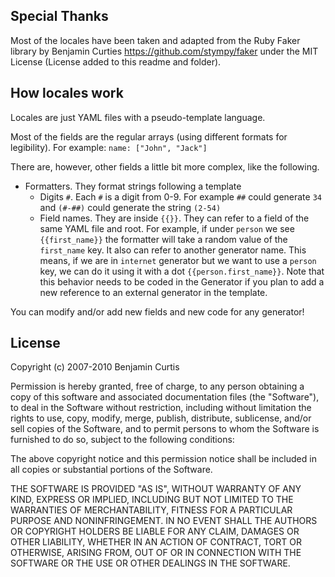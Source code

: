 ## Special Thanks

Most of the locales have been taken and adapted from the Ruby Faker library by Benjamin Curties
https://github.com/stympy/faker under the MIT License (License added to this readme and folder).

## How locales work
Locales are just YAML files with a pseudo-template language.

Most of the fields are the regular arrays (using different formats for legibility). 
For example: 
`name: ["John", "Jack"]` 

There are, however, other fields a little bit more complex, like the following.
* Formatters. They format strings following a template
    * Digits `#`. Each `#` is a digit from 0-9. For example `##` could generate `34` and `(#-##)` could generate
    the string `(2-54)`
    * Field names. They are inside `{{}}`. They can refer to a field of the same YAML file
    and root. For example, if under `person` we see `{{first_name}}` the formatter will take a
    random value of the `first_name` key.
    It also can refer to another generator name. This means, if we are in `internet` generator
    but we want to use a `person` key, we can do it using it with a dot `{{person.first_name}}`. 
    Note that this behavior needs to be coded in the Generator if you plan to add a new reference to an
    external generator in the template.

You can modify and/or add new fields and new code for any generator!

## License

Copyright (c) 2007-2010 Benjamin Curtis

Permission is hereby granted, free of charge, to any person obtaining
a copy of this software and associated documentation files (the
"Software"), to deal in the Software without restriction, including
without limitation the rights to use, copy, modify, merge, publish,
distribute, sublicense, and/or sell copies of the Software, and to
permit persons to whom the Software is furnished to do so, subject to
the following conditions:

The above copyright notice and this permission notice shall be
included in all copies or substantial portions of the Software.

THE SOFTWARE IS PROVIDED "AS IS", WITHOUT WARRANTY OF ANY KIND,
EXPRESS OR IMPLIED, INCLUDING BUT NOT LIMITED TO THE WARRANTIES OF
MERCHANTABILITY, FITNESS FOR A PARTICULAR PURPOSE AND
NONINFRINGEMENT. IN NO EVENT SHALL THE AUTHORS OR COPYRIGHT HOLDERS BE
LIABLE FOR ANY CLAIM, DAMAGES OR OTHER LIABILITY, WHETHER IN AN ACTION
OF CONTRACT, TORT OR OTHERWISE, ARISING FROM, OUT OF OR IN CONNECTION
WITH THE SOFTWARE OR THE USE OR OTHER DEALINGS IN THE SOFTWARE.
